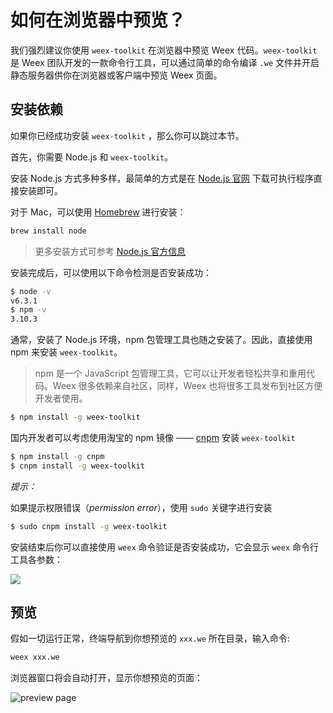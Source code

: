 # 如何在浏览器中预览？

我们强烈建议你使用 `weex-toolkit` 在浏览器中预览 Weex 代码。`weex-toolkit` 是 Weex 团队开发的一款命令行工具，可以通过简单的命令编译 `.we` 文件并开启静态服务器供你在浏览器或客户端中预览 Weex 页面。

## 安装依赖

如果你已经成功安装 `weex-toolkit` ，那么你可以跳过本节。

首先，你需要 Node.js 和 `weex-toolkit`。

安装 Node.js 方式多种多样，最简单的方式是在 [Node.js 官网](https://nodejs.org/en/) 下载可执行程序直接安装即可。

对于 Mac，可以使用 [Homebrew](http://brew.sh/) 进行安装：

```bash
brew install node
```

> 更多安装方式可参考 [Node.js 官方信息](https://nodejs.org/en/download/)

安装完成后，可以使用以下命令检测是否安装成功：

```bash
$ node -v
v6.3.1
$ npm -v
3.10.3
```

通常，安装了 Node.js 环境，npm 包管理工具也随之安装了。因此，直接使用 npm 来安装 `weex-toolkit`。

> npm 是一个 JavaScript 包管理工具，它可以让开发者轻松共享和重用代码。Weex 很多依赖来自社区，同样，Weex 也将很多工具发布到社区方便开发者使用。

```bash
$ npm install -g weex-toolkit    
```	  

国内开发者可以考虑使用淘宝的 npm 镜像 —— [cnpm](https://npm.taobao.org/) 安装 `weex-toolkit`

```bash
$ npm install -g cnpm
$ cnpm install -g weex-toolkit
```

*提示：*

如果提示权限错误（*permission error*），使用 `sudo` 关键字进行安装

```bash
$ sudo cnpm install -g weex-toolkit
```

安装结束后你可以直接使用 `weex` 命令验证是否安装成功，它会显示 `weex` 命令行工具各参数：

![](https://img.alicdn.com/tps/TB1kHFrOFXXXXaYXXXXXXXXXXXX-615-308.jpg)

## 预览

假如一切运行正常，终端导航到你想预览的 `xxx.we` 所在目录，输入命令:

```bash
weex xxx.we
```

浏览器窗口将会自动打开，显示你想预览的页面：

![preview page](https://img.alicdn.com/tps/TB1j4XtOFXXXXaJXXXXXXXXXXXX-800-570.jpg)
